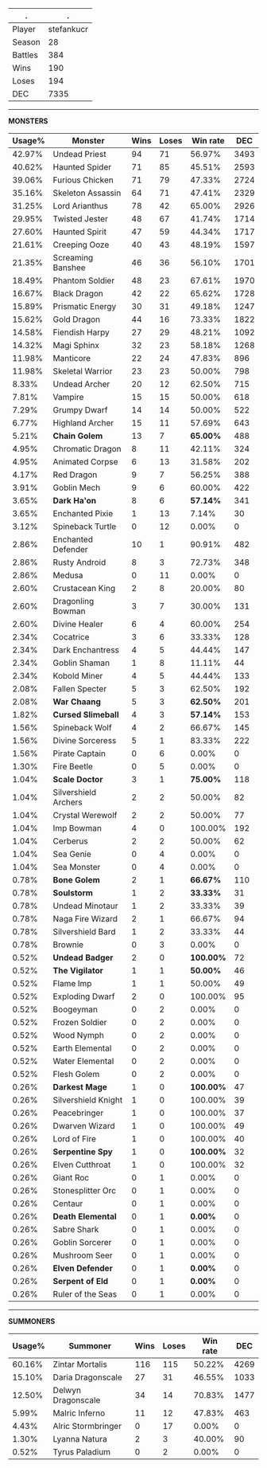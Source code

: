 .|.
|-|-
Player|stefankucr
Season|28
Battles|384
Wins|190
Loses|194
DEC|7335

---
**MONSTERS**

Usage%|Monster|Wins|Loses|Win rate|DEC|
-|-|-|-|-|-|
42.97%|Undead Priest|94|71|56.97%|3493|
40.62%|Haunted Spider|71|85|45.51%|2593|
39.06%|Furious Chicken|71|79|47.33%|2724|
35.16%|Skeleton Assassin|64|71|47.41%|2329|
31.25%|Lord Arianthus|78|42|65.00%|2926|
29.95%|Twisted Jester|48|67|41.74%|1714|
27.60%|Haunted Spirit|47|59|44.34%|1717|
21.61%|Creeping Ooze|40|43|48.19%|1597|
21.35%|Screaming Banshee|46|36|56.10%|1701|
18.49%|Phantom Soldier|48|23|67.61%|1970|
16.67%|Black Dragon|42|22|65.62%|1728|
15.89%|Prismatic Energy|30|31|49.18%|1247|
15.62%|Gold Dragon|44|16|73.33%|1822|
14.58%|Fiendish Harpy|27|29|48.21%|1092|
14.32%|Magi Sphinx|32|23|58.18%|1268|
11.98%|Manticore|22|24|47.83%|896|
11.98%|Skeletal Warrior|23|23|50.00%|798|
8.33%|Undead Archer|20|12|62.50%|715|
7.81%|Vampire|15|15|50.00%|618|
7.29%|Grumpy Dwarf|14|14|50.00%|522|
6.77%|Highland Archer|15|11|57.69%|643|
5.21%|**Chain Golem**|13|7|**65.00%**|488|
4.95%|Chromatic Dragon|8|11|42.11%|324|
4.95%|Animated Corpse|6|13|31.58%|202|
4.17%|Red Dragon|9|7|56.25%|388|
3.91%|Goblin Mech|9|6|60.00%|422|
3.65%|**Dark Ha'on**|8|6|**57.14%**|341|
3.65%|Enchanted Pixie|1|13|7.14%|30|
3.12%|Spineback Turtle|0|12|0.00%|0|
2.86%|Enchanted Defender|10|1|90.91%|482|
2.86%|Rusty Android|8|3|72.73%|348|
2.86%|Medusa|0|11|0.00%|0|
2.60%|Crustacean King|2|8|20.00%|80|
2.60%|Dragonling Bowman|3|7|30.00%|131|
2.60%|Divine Healer|6|4|60.00%|254|
2.34%|Cocatrice|3|6|33.33%|128|
2.34%|Dark Enchantress|4|5|44.44%|147|
2.34%|Goblin Shaman|1|8|11.11%|44|
2.34%|Kobold Miner|4|5|44.44%|133|
2.08%|Fallen Specter|5|3|62.50%|192|
2.08%|**War Chaang**|5|3|**62.50%**|201|
1.82%|**Cursed Slimeball**|4|3|**57.14%**|153|
1.56%|Spineback Wolf|4|2|66.67%|145|
1.56%|Divine Sorceress|5|1|83.33%|222|
1.56%|Pirate Captain|0|6|0.00%|0|
1.30%|Fire Beetle|0|5|0.00%|0|
1.04%|**Scale Doctor**|3|1|**75.00%**|118|
1.04%|Silvershield Archers|2|2|50.00%|82|
1.04%|Crystal Werewolf|2|2|50.00%|77|
1.04%|Imp Bowman|4|0|100.00%|192|
1.04%|Cerberus|2|2|50.00%|62|
1.04%|Sea Genie|0|4|0.00%|0|
1.04%|Sea Monster|0|4|0.00%|0|
0.78%|**Bone Golem**|2|1|**66.67%**|110|
0.78%|**Soulstorm**|1|2|**33.33%**|31|
0.78%|Undead Minotaur|1|2|33.33%|39|
0.78%|Naga Fire Wizard|2|1|66.67%|94|
0.78%|Silvershield Bard|1|2|33.33%|44|
0.78%|Brownie|0|3|0.00%|0|
0.52%|**Undead Badger**|2|0|**100.00%**|72|
0.52%|**The Vigilator**|1|1|**50.00%**|46|
0.52%|Flame Imp|1|1|50.00%|49|
0.52%|Exploding Dwarf|2|0|100.00%|95|
0.52%|Boogeyman|0|2|0.00%|0|
0.52%|Frozen Soldier|0|2|0.00%|0|
0.52%|Wood Nymph|0|2|0.00%|0|
0.52%|Earth Elemental|0|2|0.00%|0|
0.52%|Water Elemental|0|2|0.00%|0|
0.52%|Flesh Golem|0|2|0.00%|0|
0.26%|**Darkest Mage**|1|0|**100.00%**|47|
0.26%|Silvershield Knight|1|0|100.00%|39|
0.26%|Peacebringer|1|0|100.00%|37|
0.26%|Dwarven Wizard|1|0|100.00%|49|
0.26%|Lord of Fire|1|0|100.00%|40|
0.26%|**Serpentine Spy**|1|0|**100.00%**|32|
0.26%|Elven Cutthroat|1|0|100.00%|32|
0.26%|Giant Roc|0|1|0.00%|0|
0.26%|Stonesplitter Orc|0|1|0.00%|0|
0.26%|Centaur|0|1|0.00%|0|
0.26%|**Death Elemental**|0|1|**0.00%**|0|
0.26%|Sabre Shark|0|1|0.00%|0|
0.26%|Goblin Sorcerer|0|1|0.00%|0|
0.26%|Mushroom Seer|0|1|0.00%|0|
0.26%|**Elven Defender**|0|1|**0.00%**|0|
0.26%|**Serpent of Eld**|0|1|**0.00%**|0|
0.26%|Ruler of the Seas|0|1|0.00%|0|

---
**SUMMONERS**

Usage%|Summoner|Wins|Loses|Win rate|DEC|
-|-|-|-|-|-|
60.16%|Zintar Mortalis|116|115|50.22%|4269|
15.10%|Daria Dragonscale|27|31|46.55%|1033|
12.50%|Delwyn Dragonscale|34|14|70.83%|1477|
5.99%|Malric Inferno|11|12|47.83%|463|
4.43%|Alric Stormbringer|0|17|0.00%|0|
1.30%|Lyanna Natura|2|3|40.00%|90|
0.52%|Tyrus Paladium|0|2|0.00%|0|
